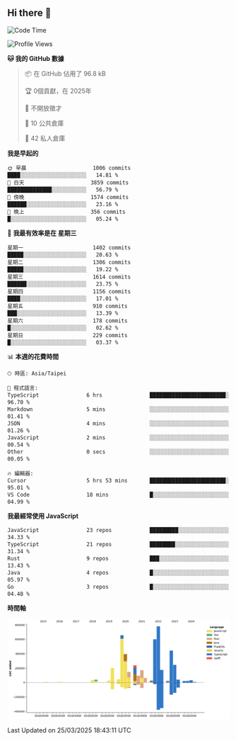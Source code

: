 ## Hi there 👋

<!--START_SECTION:waka-->
![Code Time](http://img.shields.io/badge/Code%20Time-229%20hrs%203%20mins-blue)

![Profile Views](http://img.shields.io/badge/%E5%80%8B%E4%BA%BA%E9%A0%81%E9%9D%A2%E7%80%8F%E8%A6%BD%E6%AC%A1%E6%95%B8-0-blue)

**🐱 我的 GitHub 數據** 

> 📦 在 GitHub 佔用了 96.8 kB 
 > 
> 🏆  0個貢獻，在 2025年
 > 
> 🚫 不開放徵才
 > 
> 📜 10 公共倉庫 
 > 
> 🔑 42 私人倉庫 
 > 
**我是早起的** 

```text
🌞 早晨                     1006 commits        ████░░░░░░░░░░░░░░░░░░░░░   14.81 % 
🌆 白天                     3859 commits        ██████████████░░░░░░░░░░░   56.79 % 
🌃 傍晚                     1574 commits        ██████░░░░░░░░░░░░░░░░░░░   23.16 % 
🌙 晚上                     356 commits         █░░░░░░░░░░░░░░░░░░░░░░░░   05.24 % 
```
📅 **我最有效率是在 星期三** 

```text
星期一                      1402 commits        █████░░░░░░░░░░░░░░░░░░░░   20.63 % 
星期二                      1306 commits        █████░░░░░░░░░░░░░░░░░░░░   19.22 % 
星期三                      1614 commits        ██████░░░░░░░░░░░░░░░░░░░   23.75 % 
星期四                      1156 commits        ████░░░░░░░░░░░░░░░░░░░░░   17.01 % 
星期五                      910 commits         ███░░░░░░░░░░░░░░░░░░░░░░   13.39 % 
星期六                      178 commits         █░░░░░░░░░░░░░░░░░░░░░░░░   02.62 % 
星期日                      229 commits         █░░░░░░░░░░░░░░░░░░░░░░░░   03.37 % 
```


📊 **本週的花費時間** 

```text
🕑︎ 時區: Asia/Taipei

💬 程式語言: 
TypeScript               6 hrs               ████████████████████████░   96.70 % 
Markdown                 5 mins              ░░░░░░░░░░░░░░░░░░░░░░░░░   01.41 % 
JSON                     4 mins              ░░░░░░░░░░░░░░░░░░░░░░░░░   01.26 % 
JavaScript               2 mins              ░░░░░░░░░░░░░░░░░░░░░░░░░   00.54 % 
Other                    0 secs              ░░░░░░░░░░░░░░░░░░░░░░░░░   00.05 % 

🔥 編輯器: 
Cursor                   5 hrs 53 mins       ████████████████████████░   95.01 % 
VS Code                  18 mins             █░░░░░░░░░░░░░░░░░░░░░░░░   04.99 % 
```

**我最經常使用 JavaScript** 

```text
JavaScript               23 repos            █████████░░░░░░░░░░░░░░░░   34.33 % 
TypeScript               21 repos            ████████░░░░░░░░░░░░░░░░░   31.34 % 
Rust                     9 repos             ███░░░░░░░░░░░░░░░░░░░░░░   13.43 % 
Java                     4 repos             █░░░░░░░░░░░░░░░░░░░░░░░░   05.97 % 
Go                       3 repos             █░░░░░░░░░░░░░░░░░░░░░░░░   04.48 % 
```



**時間軸**

![Lines of Code chart](https://raw.githubusercontent.com/jos61404/jos61404/main/assets/bar_graph.png)


 Last Updated on 25/03/2025 18:43:11 UTC
<!--END_SECTION:waka-->



<!--
**jos61404/jos61404** is a ✨ _special_ ✨ repository because its `README.md` (this file) appears on your GitHub profile.

Here are some ideas to get you started:

- 🔭 I’m currently working on ...
- 🌱 I’m currently learning ...
- 👯 I’m looking to collaborate on ...
- 🤔 I’m looking for help with ...
- 💬 Ask me about ...
- 📫 How to reach me: ...
- 😄 Pronouns: ...
- ⚡ Fun fact: ...
-->
